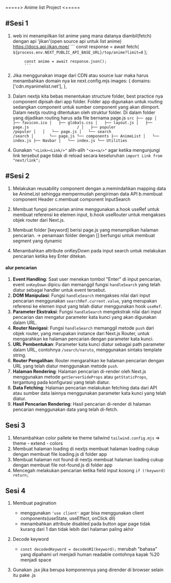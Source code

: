 ====+> Anime list Project <+====

#Sesi 1
------

1. web ini menampilkan list anime yang mana datanya diambil(fetch) dengan api 'jikan'(open source api untuk list anime) https://docs.api.jikan.moe/
            ```
            const response = await fetch(
            `${process.env.NEXT_PUBLIC_API_BASE_URL}/top/anime?limit=8`
            );

            const anime = await response.json();
            ```

2. Jika menggunakan image dari CDN atau source luar maka harus menambahkan domain nya ke next.config.mjs
            images: {
                domains: ['cdn.myanimelist.net'],
                },

3. Dalam nextjs kita bebas menentukan structure  folder, best practice nya component dipisah dari app folder. Folder app digunakan untuk routing sedangkan component untuk sumber component yang akan diimport. Dalam nextjs routing ditentukan oleh struktur folder. Di dalam folder yang dijadikan routing harus ada file bernama page.js
           ```
            src
            ├── app
            │   ├── favicon.ico
            │   ├── globals.css
            │   ├── layout.js
            │   ├── page.js                     /
            │   ├── populer                     /populer
            │   │   └── page.js
            │   └── search                      /search
            │       └── page.js
            └── components
                ├── AnimeList
                │   └── index.js
                ├── Navbar
                │   └── index.js
                └── Utilities
            ```

4. Gunakan ```"<Link><Link/>"``` alih-alih ```"<a><a/>"``` agar ketika mengunjungi link tersebut page tidak di reload secara keseluruhan 
            ```import Link from "next/link";```


#Sesi 2
------
1. Melakukan reusability component dengan 
	a.memindahkan mapping data ke AnimeList sehingga mempermudah pengiriman data API
	b.membuat component Header 
	c.membuat component InputSearch
2. Membuat fungsi pencarian anime menggunakan 
	a.hook useRef untuk membuat referensi ke elemen input, 
	b.hook useRouter untuk mengakses objek router dari Next.js.
	
3. Membuat folder [keyword] berisi page.js yang menampilkan halaman pencarian.
	-> penamaan folder dengan [] berfungsi untuk membuat segment yang dynamic
	
4. Menambahkan attribute onKeyDown pada input search untuk melakukan pencarian ketika key Enter ditekan.

####  alur pencarian

1. **Event Handling**: Saat user menekan tombol "Enter" di input pencarian, event `onKeyDown` dipicu dan memanggil fungsi `handleSearch` yang telah diatur sebagai handler untuk event tersebut.
2. **DOM Manipulasi**: Fungsi `handleSearch` mengakses nilai dari input pencarian menggunakan `searchRef.current.value`, yang merupakan referensi ke elemen input yang telah diatur menggunakan hook `useRef`.
3. **Parameter Ekstraksi**: Fungsi `handleSearch` mengekstrak nilai dari input pencarian dan mengatur parameter kata kunci yang akan digunakan dalam URL.
4. **Router Navigasi**: Fungsi `handleSearch` memanggil metode `push` dari objek router, yang merupakan instance dari Next.js Router, untuk mengarahkan ke halaman pencarian dengan parameter kata kunci.
5. **URL Pembentukan**: Parameter kata kunci diatur sebagai path parameter dalam URL, contohnya `/search/naruto`, menggunakan sintaks template string.
6. **Router Pengalihan**: Router mengarahkan ke halaman pencarian dengan URL yang telah diatur menggunakan metode `push`.
7. **Halaman Rendering**: Halaman pencarian di-render oleh Next.js menggunakan metode `getServerSideProps` atau `getStaticProps`, tergantung pada konfigurasi yang telah diatur.
8. **Data Fetching**: Halaman pencarian melakukan fetching data dari API atau sumber data lainnya menggunakan parameter kata kunci yang telah diatur.
9. **Hasil Pencarian Rendering**: Hasil pencarian di-render di halaman pencarian menggunakan data yang telah di-fetch.

Sesi 3
------
1. Menambahkan color pallete ke theme tailwind
	`tailwind.config.mjs` =>     theme - extend - colors    
2. Membuat halaman loading
	di nextjs membuat halaman loading cukup dengan membuat file loading.js di folder app
3. Membuat halaman not found
	di nextjs membuat halaman loading cukup dengan membuat file not-found.js di folder app
4. Mencegah melakukan pencarian ketika field input kosong
	`if (!keyword) return;`
	


Sesi 4
------
1. Membuat pagination
    - menggunakan `'use client'` agar bisa menggunakan client components(useState, useEffect, onClick dll)
	- menambahkan attribute disabled pada button agar page tidak kurang dari 1 dan tidak lebih dari halaman paling akhir
	
2. Decode keyword
	- `const decodedKeyword = decodeURI(keyword);` merubah "bahasa" yang dipahami url menjadi human readable contohnya kayak %20 menjadi space
	
3. Gunakan .jsx jika berupa komponennya yang dirender di browser selain itu pake .js